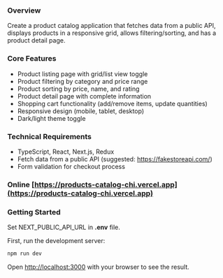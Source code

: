 ### Overview
Create a product catalog application that fetches data from a public API, displays products in a responsive grid, allows filtering/sorting, and has a product detail page.

### Core Features

- Product listing page with grid/list view toggle
- Product filtering by category and price range
- Product sorting by price, name, and rating
- Product detail page with complete information
- Shopping cart functionality (add/remove items, update quantities)
- Responsive design (mobile, tablet, desktop)
- Dark/light theme toggle

### Technical Requirements

- TypeScript, React, Next.js, Redux
- Fetch data from a public API (suggested: https://fakestoreapi.com/)
- Form validation for checkout process

### Online [https://products-catalog-chi.vercel.app](https://products-catalog-chi.vercel.app)

### Getting Started

Set NEXT_PUBLIC_API_URL in **.env** file.

First, run the development server:
```bash
npm run dev
```

Open [http://localhost:3000](http://localhost:3000) with your browser to see the result.
